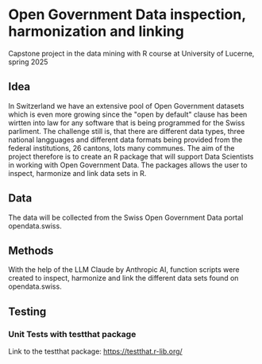 # Open Government Data inspection, harmonization and linking
Capstone project in the data mining with R course at University of Lucerne, spring 2025

## Idea
In Switzerland we have an extensive pool of Open Government datasets which is even more growing since the "open by default" clause has been wirtten into law for any software that is being programmed for the Swiss parliment. 
The challenge still is, that there are different data types, three national langguages and different data formats being provided from the federal institutions, 26 cantons, lots many communes. The aim of the project therefore is to create 
an R package that will support Data Scientists in working with Open Government Data. The packages allows the user to inspect, harmonize and link data sets in R. 

## Data
The data will be collected from the Swiss Open Government Data portal opendata.swiss. 

## Methods
With the help of the LLM Claude by Anthropic AI, function scripts were created to inspect, harmonize and link the different data sets found on opendata.swiss. 

## Testing 

### Unit Tests with testthat package
Link to the testthat package: https://testthat.r-lib.org/   